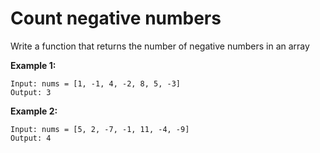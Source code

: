# Count negative numbers

Write a function that returns the number of negative numbers in an array

**Example 1:**

```
Input: nums = [1, -1, 4, -2, 8, 5, -3]
Output: 3
```

**Example 2:**

```
Input: nums = [5, 2, -7, -1, 11, -4, -9]
Output: 4
```
